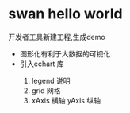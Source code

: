 # swan hello world

开发者工具新建工程,生成demo

- 图形化有利于大数据的可视化
- 引入echart 库
    <chart option="{{option}}"/>
    1. legend 说明
    2. grid 网格
    3. xAxis 横轴 yAxis 纵轴